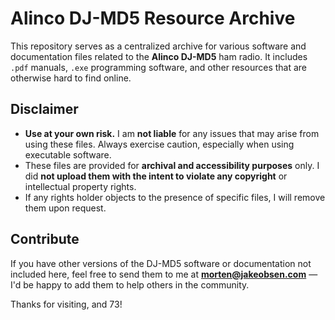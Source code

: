 # Alinco DJ-MD5 Resource Archive

This repository serves as a centralized archive for various software and documentation files related to the **Alinco DJ-MD5** ham radio. It includes `.pdf` manuals, `.exe` programming software, and other resources that are otherwise hard to find online.

## Disclaimer

- **Use at your own risk.** I am **not liable** for any issues that may arise from using these files. Always exercise caution, especially when using executable software.
- These files are provided for **archival and accessibility purposes** only. I did **not upload them with the intent to violate any copyright** or intellectual property rights.
- If any rights holder objects to the presence of specific files, I will remove them upon request.

## Contribute

If you have other versions of the DJ-MD5 software or documentation not included here, feel free to send them to me at **morten@jakeobsen.com** — I'd be happy to add them to help others in the community.

Thanks for visiting, and 73!
